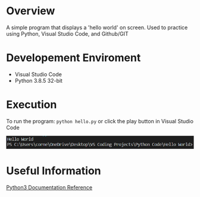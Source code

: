 # Overview
A simple program that displays a 'hello world' on screen. Used to practice using Python, Visual Studio Code, and Github/GIT

# Developement Enviroment

* Visual Studio Code
* Python 3.8.5 32-bit


# Execution

To run the program: `python hello.py` or click the play button in Visual Studio Code

![A screenshot of the program](screenshot.png)

# Useful Information

[Python3 Documentation Reference](https://docs.python.org/3/)